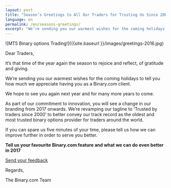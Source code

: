 ```yaml
---
layout: post
title: "Season’s Greetings to All Our Traders for Trusting Us Since 2000"
language: en
permalink: /en/seasons-greetings/
excerpt: "We’re sending you our warmest wishes for the coming holidays to tell you how much we appreciate having you as a Binary.com client..."
---
```

![MT5 Binary options Trading!]({{site.baseurl }}/images/greetings-2016.jpg)

Dear Traders,

It’s that time of the year again the season to rejoice and reflect, of gratitude and giving.

We’re sending you our warmest wishes for the coming holidays to tell you how much we appreciate having you as a Binary.com client.

We hope to see you again next year and for many more years to come.

As part of our commitment to innovation, you will see a change in our branding from 2017 onwards. We’re revamping our tagline to ‘Trusted by traders since 2000’ to better convey our track record as the oldest and most trusted binary options provider for traders around the world.

If you can spare us five minutes of your time, please tell us how we can improve further in order to serve you better.

<strong>Tell us your favourite Binary.com feature and what we can do even better in 2017</strong>

<p class="p--action"><a class="button" href="https://trade.binary.com/2017wishlist_en/"><span>Send your feedback</span></a></p>

Regards,

The Binary.com Team



